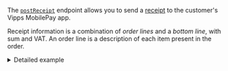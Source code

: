 The
[`postReceipt`](https://developer.vippsmobilepay.com/api/order-management/#operation/postReceiptV2) endpoint
allows you to send a
[receipt](https://developer.vippsmobilepay.com/docs/APIs/order-management-api/vipps-order-management-api/#receipts)
to the customer's Vipps MobilePay app.

Receipt information is a combination of *order lines* and a *bottom line*, with sum and VAT.
An order line is a description of each item present in the order.

<details>
<summary>Detailed example</summary>
<div>

Here is an example HTTP POST:

[`POST:/order-management/v2/{paymentType}/receipts/{orderId}`](https://developer.vippsmobilepay.com/api/order-management/#operation/postReceiptV2)

Body:

```json
{
  "orderLines": [
    {
      "name": "socks",
      "id": "line_item_1",
      "totalAmount": 10000,
      "totalAmountExcludingTax": 8000,
      "totalTaxAmount": 2000,
      "taxPercentage": 25,
      "unitInfo": {
        "unitPrice": 4000,
        "quantity": "2",
        "quantityUnit": "PCS"
      },
    },
  ],
  "bottomLine": {
    "currency": "NOK",
    "posId": "vipps_pos_122"
  }
}
```

</div>
</details>
